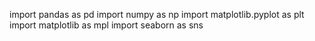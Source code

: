 

<!-- LIBRARIES TO IMPORT -->

import pandas as pd
import numpy as np
import matplotlib.pyplot as plt
import matplotlib as mpl
import seaborn as sns
